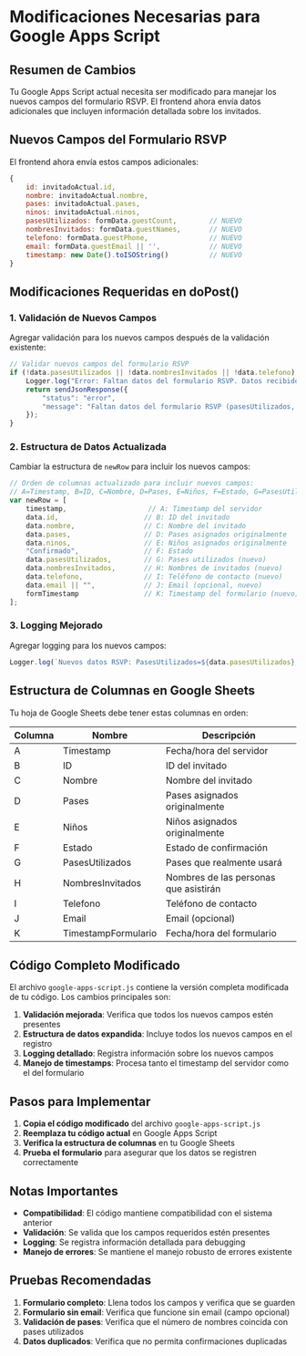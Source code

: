 # Modificaciones Necesarias para Google Apps Script

## Resumen de Cambios

Tu Google Apps Script actual necesita ser modificado para manejar los nuevos campos del formulario RSVP. El frontend ahora envía datos adicionales que incluyen información detallada sobre los invitados.

## Nuevos Campos del Formulario RSVP

El frontend ahora envía estos campos adicionales:

```javascript
{
    id: invitadoActual.id,
    nombre: invitadoActual.nombre,
    pases: invitadoActual.pases,
    ninos: invitadoActual.ninos,
    pasesUtilizados: formData.guestCount,        // NUEVO
    nombresInvitados: formData.guestNames,       // NUEVO
    telefono: formData.guestPhone,               // NUEVO
    email: formData.guestEmail || '',            // NUEVO
    timestamp: new Date().toISOString()          // NUEVO
}
```

## Modificaciones Requeridas en doPost()

### 1. Validación de Nuevos Campos

Agregar validación para los nuevos campos después de la validación existente:

```javascript
// Validar nuevos campos del formulario RSVP
if (!data.pasesUtilizados || !data.nombresInvitados || !data.telefono) {
    Logger.log("Error: Faltan datos del formulario RSVP. Datos recibidos: " + JSON.stringify(data));
    return sendJsonResponse({
        "status": "error",
        "message": "Faltan datos del formulario RSVP (pasesUtilizados, nombresInvitados, telefono)."
    });
}
```

### 2. Estructura de Datos Actualizada

Cambiar la estructura de `newRow` para incluir los nuevos campos:

```javascript
// Orden de columnas actualizado para incluir nuevos campos:
// A=Timestamp, B=ID, C=Nombre, D=Pases, E=Niños, F=Estado, G=PasesUtilizados, H=NombresInvitados, I=Telefono, J=Email, K=TimestampFormulario
var newRow = [
    timestamp,                    // A: Timestamp del servidor
    data.id,                     // B: ID del invitado
    data.nombre,                 // C: Nombre del invitado
    data.pases,                  // D: Pases asignados originalmente
    data.ninos,                  // E: Niños asignados originalmente
    "Confirmado",                // F: Estado
    data.pasesUtilizados,        // G: Pases utilizados (nuevo)
    data.nombresInvitados,       // H: Nombres de invitados (nuevo)
    data.telefono,               // I: Teléfono de contacto (nuevo)
    data.email || "",            // J: Email (opcional, nuevo)
    formTimestamp                // K: Timestamp del formulario (nuevo)
];
```

### 3. Logging Mejorado

Agregar logging para los nuevos campos:

```javascript
Logger.log(`Nuevos datos RSVP: PasesUtilizados=${data.pasesUtilizados}, Telefono=${data.telefono}, Email=${data.email || 'No proporcionado'}`);
```

## Estructura de Columnas en Google Sheets

Tu hoja de Google Sheets debe tener estas columnas en orden:

| Columna | Nombre | Descripción |
|---------|--------|-------------|
| A | Timestamp | Fecha/hora del servidor |
| B | ID | ID del invitado |
| C | Nombre | Nombre del invitado |
| D | Pases | Pases asignados originalmente |
| E | Niños | Niños asignados originalmente |
| F | Estado | Estado de confirmación |
| G | PasesUtilizados | Pases que realmente usará |
| H | NombresInvitados | Nombres de las personas que asistirán |
| I | Telefono | Teléfono de contacto |
| J | Email | Email (opcional) |
| K | TimestampFormulario | Fecha/hora del formulario |

## Código Completo Modificado

El archivo `google-apps-script.js` contiene la versión completa modificada de tu código. Los cambios principales son:

1. **Validación mejorada**: Verifica que todos los nuevos campos estén presentes
2. **Estructura de datos expandida**: Incluye todos los nuevos campos en el registro
3. **Logging detallado**: Registra información sobre los nuevos campos
4. **Manejo de timestamps**: Procesa tanto el timestamp del servidor como el del formulario

## Pasos para Implementar

1. **Copia el código modificado** del archivo `google-apps-script.js`
2. **Reemplaza tu código actual** en Google Apps Script
3. **Verifica la estructura de columnas** en tu Google Sheets
4. **Prueba el formulario** para asegurar que los datos se registren correctamente

## Notas Importantes

- **Compatibilidad**: El código mantiene compatibilidad con el sistema anterior
- **Validación**: Se valida que los campos requeridos estén presentes
- **Logging**: Se registra información detallada para debugging
- **Manejo de errores**: Se mantiene el manejo robusto de errores existente

## Pruebas Recomendadas

1. **Formulario completo**: Llena todos los campos y verifica que se guarden
2. **Formulario sin email**: Verifica que funcione sin email (campo opcional)
3. **Validación de pases**: Verifica que el número de nombres coincida con pases utilizados
4. **Datos duplicados**: Verifica que no permita confirmaciones duplicadas 